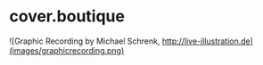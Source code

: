 # cover.boutique

![Graphic Recording by Michael Schrenk, http://live-illustration.de](images/graphicrecording.png)
